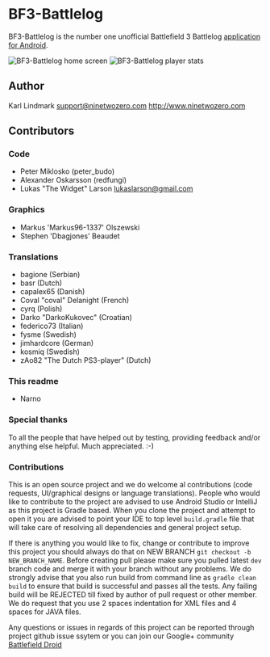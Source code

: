 BF3-Battlelog
=============

BF3-Battlelog is the number one unofficial Battlefield 3 Battlelog [application for Android](https://market.android.com/details?id=com.ninetwozero.battlelog).

![BF3-Battlelog home screen](https://lh6.ggpht.com/Q2RIvWNeJDRiQZ7HZyerw45OcdQZVImDHtVbtBs14W2jrtJSaQkeOJkwK-wbR7S9tQ "BF3-Battlelog home screen")
![BF3-Battlelog player stats](https://lh3.ggpht.com/SSPzqWABXmFJElGWjN4wiGzkYLuUe0RjcfARbBDUlsbBPLVRC6W3oSCYBgGK_DOAsA "BF3-Battlelog player stats")

Author
------------
Karl Lindmark <support@ninetwozero.com> http://www.ninetwozero.com


Contributors
------------

### Code
 * Peter Miklosko (peter_budo)
 * Alexander Oskarsson (redfungi)
 * Lukas "The Widget" Larson <lukaslarson@gmail.com>

### Graphics
 * Markus 'Markus96-1337' Olszewski
 * Stephen 'Dbagjones' Beaudet

### Translations
 * bagione (Serbian)
 * basr (Dutch)
 * capalex65 (Danish)
 * Coval "coval" Delanight (French)
 * cyrq (Polish)
 * Darko "DarkoKukovec" (Croatian)
 * federico73 (Italian)
 * fysme (Swedish)
 * jimhardcore (German)
 * kosmiq (Swedish)
 * zAo82 "The Dutch PS3-player" (Dutch)

### This readme
 * Narno
 
### Special thanks
To all the people that have helped out by testing, providing feedback and/or anything else helpful. Much appreciated. :-)

### Contributions
This is an open source project and we do welcome al contributions (code requests, UI/graphical designs or language translations).
People who would like to contribute to the project are advised to use Android Studio or IntelliJ as this project is Gradle based.
When you clone the project and attempt to open it you are advised to point your IDE to top level `build.gradle` file that will take care of resolving all dependencies
and general project setup.

If there is anything you would like to fix, change or contribute to improve this project you should always do that on NEW BRANCH
`git checkout -b NEW_BRANCH_NAME`. Before creating pull please make sure you pulled latest `dev` branch code and merge it with your branch without any problems.
We do strongly advise that you also run build from command line as `gradle clean build` to ensure that build is successful and passes all the tests.
Any failing build will be REJECTED till fixed by author of pull request or other member. We do request that you use 2 spaces indentation for XML files and 4 spaces
for JAVA files.

Any questions or issues in regards of this project can be reported through project github issue ssytem or you can join our Google+ community [Battlefield Droid](https://plus.google.com/u/0/communities/116943801107614500778)